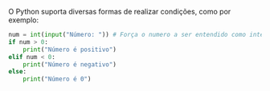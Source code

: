 ---
---

O Python suporta diversas formas de realizar condições, como por exemplo:

```python
num = int(input("Número: ")) # Força o numero a ser entendido como inteiro
if num > 0:
    print("Número é positivo")
elif num < 0:
    print("Número é negativo")
else:
    print("Número é 0")
```